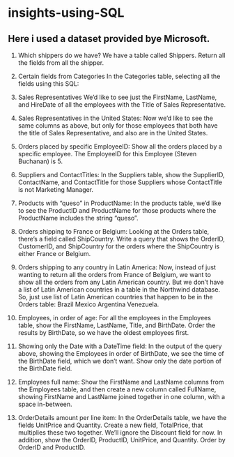 # insights-using-SQL
## Here i used a dataset provided bye Microsoft.

1. Which shippers do we have?
   We have a table called Shippers. Return all the fields
 from all the shipper.


2. Certain fields from Categories
   In the Categories table, selecting all the fields using
this SQL:

3. Sales Representatives
   We’d like to see just the FirstName, LastName, and
 HireDate of all the employees with the Title of Sales
 Representative.

4. Sales Representatives in the United
 States:
   Now we’d like to see the same columns as above, but
 only for those employees that both have the title of
 Sales Representative, and also are in the United States.

5. Orders placed by specific EmployeeID:
   Show all the orders placed by a specific employee. The
 EmployeeID for this Employee (Steven Buchanan) is 5.

6. Suppliers and ContactTitles:
   In the Suppliers table, show the SupplierID,
 ContactName, and ContactTitle for those Suppliers
 whose ContactTitle is not Marketing Manager.

7. Products with “queso” in ProductName:
   In the products table, we’d like to see the ProductID
 and ProductName for those products where the
 ProductName includes the string “queso”.

8. Orders shipping to France or Belgium:
   Looking at the Orders table, there’s a field called
 ShipCountry. Write a query that shows the OrderID,
 CustomerID, and ShipCountry for the orders where the
 ShipCountry is either France or Belgium.

9. Orders shipping to any country in Latin
 America:
   Now, instead of just wanting to return all the orders
 from France of Belgium, we want to show all the
 orders from any Latin American country. But we don’t
 have a list of Latin American countries in a table in the
 Northwind database. So, just use
 list of Latin American countries that happen to be in
 the Orders table:
   Brazil
   Mexico
   Argentina
   Venezuela.

10. Employees, in order of age:
    For all the employees in the Employees table, show the
 FirstName, LastName, Title, and BirthDate. Order the
 results by BirthDate, so we have the oldest employees
 first.

11. Showing only the Date with a DateTime
 field:
    In the output of the query above, showing the
 Employees in order of BirthDate, we see the time of
 the BirthDate field, which we don’t want. Show only
 the date portion of the BirthDate field.

12. Employees full name:
    Show the FirstName and LastName columns from the
 Employees table, and then create a new column called
 FullName, showing FirstName and LastName joined
 together in one column, with a space in-between.

13. OrderDetails amount per line item:
    In the OrderDetails table, we have the fields UnitPrice
 and Quantity. Create a new field, TotalPrice, that
 multiplies these two together. We’ll ignore the
 Discount field for now.
 In addition, show the OrderID, ProductID, UnitPrice,
 and Quantity. Order by OrderID and ProductID.
